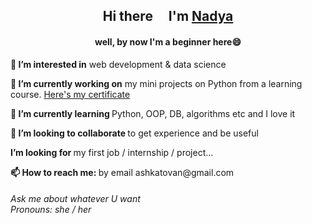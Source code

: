 <h2 align="center">Hi there <img src="https://github.com/blackcater/blackcater/raw/main/images/Hi.gif" height="15"/> I'm <a href="https://github.com/nadyaash" target="_blank">Nadya</a></h2>
<h4 align="center">well, by now I'm a beginner here😄</h4>


<p><b>👀 I’m interested in</b>
    web development & data science</p>
<p><b>🔭 I’m currently working on</b>
    my mini projects on Python from a learning course. <a href='https://stepik.org/cert/1504541'>Here's my certificate</a></p>
<p><b>🌱 I’m currently learning </b>
    Python, OOP, DB, algorithms etc and I love it</p>
<p><b>👯 I’m looking to collaborate </b> 
    to get experience and be useful
<p><b> I’m looking for </b>
     my first job / internship / project...</p>
<p><b>📫 How to reach me: </b> 
    by email ashkatovan@gmail.com</p>
<h6>Ask me about whatever U want<br> 
Pronouns: she / her</h6>


<!--
**nadyaash/nadyaash** is a ✨ _special_ ✨ repository because its `README.md` (this file) appears on your GitHub profile.
- ⚡ Fun fact: ...
-->
